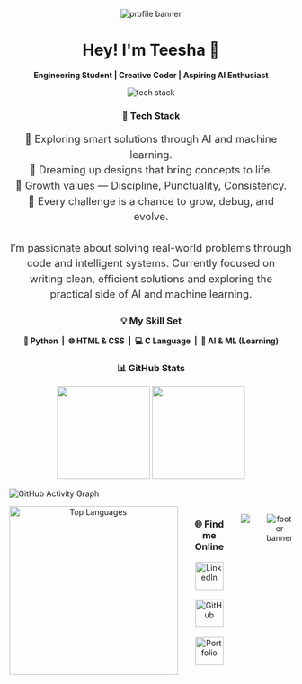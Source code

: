 <!-- About Me -->
<!-- Banner (Header) -->

<p align="center">
  <img src="https://capsule-render.vercel.app/api?type=waving&height=100&section=header&fontSize=48&fontColor=ffffff&color=0:8A2BE2,50:00E5FF,100:FFD700&reversal=false&animation=fadeIn&stroke=ffffff&strokeWidth=0.3&backgroundColor=000000" alt="profile banner" />
</p>


<!-- Greeting -->
<h1 align="center">Hey! I'm Teesha 👋</h1>
<p align="center"><b>Engineering Student | Creative Coder | Aspiring AI Enthusiast</b></p>

<!-- Tech Stack Icons -->
<p align="center">
  <img src="https://skillicons.dev/icons?i=html,css,python,figma,vscode&theme=light" alt="tech stack" />
</p>
<h3 align="center">🚀 Tech Stack</h3>

<!-- About Me -->
<p align="center" style="font-size: 1.15rem; color: #333; line-height: 1.5;">
🤖 Exploring smart solutions through AI and machine learning.<br>
🎨 Dreaming up designs that bring concepts to life.<br>
🚀 Growth values — Discipline, Punctuality, Consistency.<br>
  🧩 Every challenge is a chance to grow, debug, and evolve.<br><br>
I’m passionate about solving real-world problems through code and intelligent systems.  
Currently focused on writing clean, efficient solutions and exploring the practical side of AI and machine learning.
  
</p>

<!-- Skills Set -->
<h3 align="center">💡 My Skill Set</h3>
<p align="center">
  <b>🐍 Python &nbsp;|&nbsp; 🌐 HTML & CSS &nbsp;|&nbsp; 💻 C Language &nbsp;|&nbsp; 🤖 AI & ML (Learning)</b>
</p>



<!-- GitHub Stats -->
<h3 align="center">📊 GitHub Stats</h3>
<p align="center">
  <img src="https://github-readme-stats.vercel.app/api?username=aeldrift&show_icons=true&theme=transparent&hide_border=true&title_color=4B0082&icon_color=FFD700" height="165" />
  <img src="https://github-readme-streak-stats.herokuapp.com/?user=aeldrift&theme=transparent&hide_border=true&ring=00C9A7&currStreakLabel=FFD700" height="165" />
</p>




<!-- Activity Calendar
[![teesha's github activity graph](https://github-readme-activity-graph.vercel.app/graph?username=aeldrift&theme=react-dark)](https://github.com/ashutosh00710/github-readme-activity-graph) -->

![GitHub Activity Graph](https://github-readme-activity-graph.vercel.app/graph?username=aeldrift&bg_color=ffffff&color=000000&line=1f77b4&point=1f77b4&area=true&area_color=add8e6)

<div align="center" style="display: flex; justify-content: center; align-items: flex-start; gap: 30px;">

  <!-- Most Used Languages -->
 <div align="center" style="display: flex; justify-content: center; align-items: flex-start; gap: 30px;">

  <!-- Most Used Languages -->
  <div>
    <img src="https://github-readme-stats.vercel.app/api/top-langs/?username=aeldrift&layout=compact&theme=bright" alt="Top Languages" width="300"/>
  </div>

  <!-- Contact Section -->
  <div>
    <h3 align="center">🌐 Find me Online</h3>
    <p align="center">
      <a href="https://www.linkedin.com/in/teesha-jindal-79a27531a" target="_blank" rel="noopener noreferrer">
        <img src="https://img.icons8.com/color/50/linkedin.png" alt="LinkedIn" height="50"/>
      </a>
      &nbsp;&nbsp;
      <a href="https://github.com/aeldrift" target="_blank" rel="noopener noreferrer">
        <img src="https://img.icons8.com/ios-glyphs/50/000000/github.png" alt="GitHub" height="50"/>
      </a>
      &nbsp;&nbsp;
      <a href="#" title="Portfolio">
        <img src="https://img.icons8.com/fluency/50/portfolio.png" alt="Portfolio" height="50"/>
      </a>
    </p>
  </div>

</div>

  <!-- Animated Typing Line -->   

<p align="center">
  <img src="https://readme-typing-svg.demolab.com?font=JetBrains+Mono&size=40&duration=2000&pause=1000&color=DA00FF&center=true&vCenter=true&width=800&lines=Growth+is+my+goal!" />
</p>

<!-- <p align="center">
  <img src="https://readme-typing-svg.demolab.com?font=JetBrains+Mono&size=40&duration=2000&pause=1000&color=A020F0&center=true&vCenter=true&width=800&lines=Growth+is+my+goal!" />
</p> -->



<!--👀Profile Views 
![Profile Views](https://komarev.com/ghpvc/?username=aeldrift&color=blue&style=flat-square&align=end) -->



<!-- Footer Banner -->
<p align="center">
  <img src="https://capsule-render.vercel.app/api?type=waving&height=100&section=footer&fontSize=48&fontColor=ffffff&color=0:8A2BE2,50:00E5FF,100:FFD700&reversal=false&animation=fadeIn&stroke=ffffff&strokeWidth=0.3&backgroundColor=000000" alt="footer banner" />
</p>

